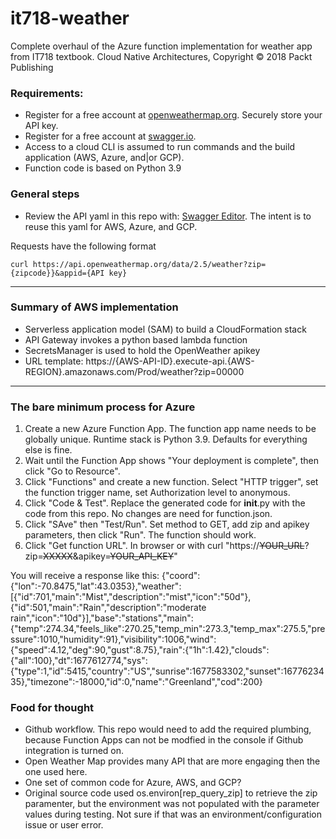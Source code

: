 # it718-weather
Complete overhaul of the Azure function implementation for weather app from IT718 textbook. Cloud Native Architectures, Copyright © 2018 Packt Publishing 

### Requirements:
- Register for a free account at [openweathermap.org](https://openweathermap.org/).  Securely store your API key.
- Register for a free account at [swagger.io](https://swagger.io/tools/).
- Access to a cloud CLI is assumed to run commands and the build application (AWS, Azure, and|or GCP).
- Function code is based on Python 3.9

### General steps
- Review the API yaml in this repo with: [Swagger Editor](https://editor.swagger.io/).  The intent is to reuse this yaml for AWS, Azure, and GCP.

Requests have the following format
```
curl https://api.openweathermap.org/data/2.5/weather?zip={zipcode}}&appid={API key}
```

---
### Summary of AWS implementation
- Serverless application model (SAM) to build a CloudFormation stack
- API Gateway invokes a python based lambda function
- SecretsManager is used to hold the OpenWeather apikey
- URL template: https://{AWS-API-ID}.execute-api.{AWS-REGION}.amazonaws.com/Prod/weather?zip=00000
---
### The bare minimum process for Azure
1. Create a new Azure Function App.  The function app name needs to be globally unique.  Runtime stack is Python 3.9.  Defaults for everything else is fine.  
2. Wait until the Function App shows "Your deployment is complete", then click "Go to Resource".  
3. Click "Functions" and create a new function.  Select "HTTP trigger", set the function trigger name, set Authorization level to anonymous.  
4. Click "Code & Test".  Replace the generated code for __init__.py with the code from this repo.  No changes are need for function.json.  
5. Click "SAve" then "Test/Run".  Set method to GET, add zip and apikey parameters, then click "Run".  The function should work.
6. Click "Get function URL".  In browser or with curl "https://~~YOUR_URL~~?zip=~~XXXXX~~&apikey=~~YOUR_API_KEY~~"

You will receive a response like this: 
{"coord":{"lon":-70.8475,"lat":43.0353},"weather":[{"id":701,"main":"Mist","description":"mist","icon":"50d"},{"id":501,"main":"Rain","description":"moderate rain","icon":"10d"}],"base":"stations","main":{"temp":274.34,"feels_like":270.25,"temp_min":273.3,"temp_max":275.5,"pressure":1010,"humidity":91},"visibility":1006,"wind":{"speed":4.12,"deg":90,"gust":8.75},"rain":{"1h":1.42},"clouds":{"all":100},"dt":1677612774,"sys":{"type":1,"id":5415,"country":"US","sunrise":1677583302,"sunset":1677623435},"timezone":-18000,"id":0,"name":"Greenland","cod":200}

### Food for thought
- Github workflow.  This repo would need to add the required plumbing, because Function Apps can not be modfied in the console if Github integration is turned on.  
- Open Weather Map provides many API that are more engaging then the one used here.
- One set of common code for Azure, AWS, and GCP?
- Original source code used os.environ[rep_query_zip] to retrieve the zip paramenter, but the environment was not populated with the parameter values during testing.  Not sure if that was an environment/configuration issue or user error.
